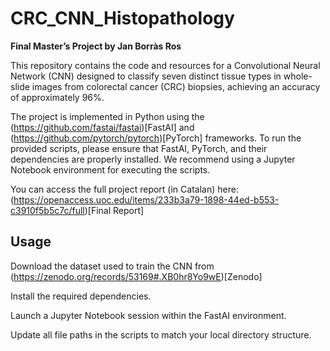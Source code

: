 # CRC_CNN_Histopathology

__Final Master’s Project by Jan Borràs Ros__

This repository contains the code and resources for a Convolutional Neural Network (CNN) designed to classify seven distinct tissue types in whole-slide images from colorectal cancer (CRC) biopsies, achieving an accuracy of approximately 96%.

The project is implemented in Python using the (https://github.com/fastai/fastai)[FastAI]
 and (https://github.com/pytorch/pytorch)[PyTorch] frameworks. To run the provided scripts, please ensure that FastAI, PyTorch, and their dependencies are properly installed. We recommend using a Jupyter Notebook environment for executing the scripts.

You can access the full project report (in Catalan) here: (https://openaccess.uoc.edu/items/233b3a79-1898-44ed-b553-c3910f5b5c7c/full)[Final Report]

## Usage

Download the dataset used to train the CNN from (https://zenodo.org/records/53169#.XB0hr8Yo9wE)[Zenodo]

Install the required dependencies.

Launch a Jupyter Notebook session within the FastAI environment.

Update all file paths in the scripts to match your local directory structure.

